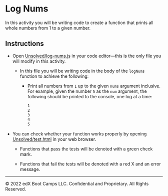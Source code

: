 # Log Nums

In this activity you will be writing code to create a function that prints all whole numbers from 1 to a given number.

## Instructions

* Open [Unsolved/log-nums.js](Unsolved/log-nums.js) in your code editor&mdash;this is the only file you will modify in this activity.

  * In this file you will be writing code in the body of the `logNums` function to achieve the following:

    * Print all numbers from `1` up to the given `nums` argument inclusive. For example, given the number `5` as the `num` argument, the following should be printed to the console, one log at a time:

      ```bash
      1
      2
      3
      4
      5
      ```

* You can check whether your function works properly by opening [Unsolved/test.html](Unsolved/test.html) in your web browser.

  * Functions that pass the tests will be denoted with a green check mark.

  * Functions that fail the tests will be denoted with a red X and an error message.

---

© 2022 edX Boot Camps LLC. Confidential and Proprietary. All Rights Reserved.
